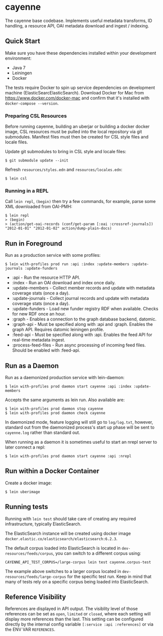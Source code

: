 # cayenne

The cayenne base codebase. Implements useful metadata transforms, ID handling, a resource API, OAI metadata
download and ingest / indexing.

## Quick Start

Make sure you have these dependencies installed within your development environment:

- Java 7
- Leiningen
- Docker

The tests require Docker to spin up service dependencies on development machine (ElasticSearcElasticSearch). Download Docker for Mac from https://www.docker.com/docker-mac and confirm that it's installed with `docker-compose --version`. 

### Preparing CSL Resources

Before running cayenne, building an uberjar or building a docker docker image, CSL resources
must be pulled into the local repository via git submodules. Manifest files must then be
created for CSL style files and locale files.

Update git submodules to bring in CSL style and locale files:

    $ git submodule update --init

Refresh `resources/styles.edn` and `resources/locales.edn`:

    $ lein csl

### Running in a REPL

Call `lein repl`, `(begin)` then try a few commands, for example, parse some XML downloaded from
OAI-PMH:

    $ lein repl
    > (begin)
	> (action/get-oai-records (conf/get-param [:oai :crossref-journals]) "2012-01-01" "2012-01-02" action/dump-plain-docs)

## Run in Foreground

Run as a production service with some profiles:

    $ lein with-profiles prod run :api :index :update-members :update-journals :update-funders

- :api - Run the resource HTTP API.
- :index - Run an OAI download and index once daily.
- :update-members - Collect member records and update with metadata coverage stats (once a day).
- :update-journals - Collect journal records and update with metadata coverage stats (once a day).
- :update-funders - Load new funder registry RDF when available. Checks for new RDF once an hour.
- :graph - Enables a connection to the graph database backend, datomic.
- :graph-api - Must be specified along with :api and :graph. Enables the graph API. Requires datomic leiningen profile.
- :feed-api - Must be specified along with :api. Enables the feed API for real-time metadata ingest.
- :process-feed-files - Run async processing of incoming feed files. Should be enabled with :feed-api.

## Run as a Daemon

Run as a daemonized production service with lein-daemon:

    $ lein with-profiles prod daemon start cayenne :api :index :update-members

Accepts the same arguments as lein run. Also available are:

    $ lein with-profiles prod daemon stop cayenne
    $ lein with-profiles prod daemon check cayenne

In daemonized mode, feature logging will still go to `log/log.txt`, however,
standard out from the daemonized process's start up phase will be sent to
`cayenne.log` rather than standard out.

When running as a daemon it is sometimes useful to start an nrepl server
to later connect a repl:

    $ lein with-profiles prod daemon start cayenne :api :nrepl

## Run within a Docker Container

Create a docker image:

    $ lein uberimage

## Running tests

Running with `lein test` should take care of creating any required infrastructure, typically ElasticSearch. 

The ElasticSearch instance will be created using docker image `docker.elastic.co/elasticsearch/elasticsearch:6.2.3`.

The default corpus loaded into ElasticSearch is located in `dev-resources/feeds/corpus`, you can switch to a different corpus using: 

``` 
CAYENNE_API_TEST_CORPUS=/large-corpus lein test cayenne.corpus-test
```

The example above switches to a larger corpus located in `dev-resources/feeds/large-corpus` for the specific test run. Keep in mind that many of tests rely on a specific corpus being loaded into ElasticSearch.

## Reference Visibility

References are displayed in API output. The visiblity level of those references
can be set as `open`, `limited` or `closed`, where each setting will display
more references than the last. This setting can be configured directly by
the internal config variable `[:service :api :references]` or via the ENV VAR
`REFERENCES`.
